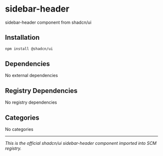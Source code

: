# sidebar-header

sidebar-header component from shadcn/ui

## Installation

```bash
npm install @shadcn/ui
```

## Dependencies

No external dependencies

## Registry Dependencies

No registry dependencies

## Categories

No categories

---

*This is the official shadcn/ui sidebar-header component imported into SCM registry.*
